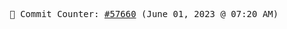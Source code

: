 <p align="center">
    <samp>
        📮 Commit Counter: <a href="https://github.com/Javascript-void0/Javascript-void0/commits/main">#57660</a> (June 01, 2023 @ 07:20 AM)
    </samp>
</p>